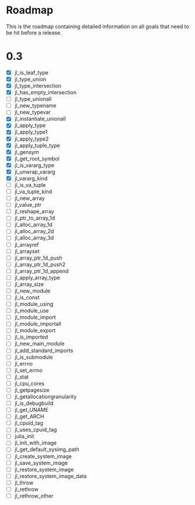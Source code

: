 
# Roadmap

This is the roadmap containing detailed information on all goals that need to be
hit before a release.

# 0.3
- [x] jl\_is\_leaf\_type
- [x] jl\_type\_union
- [x] jl\_type\_intersection
- [x] jl\_has\_empty\_intersection
- [ ] jl\_type\_unionall
- [ ] jl\_new\_typename
- [ ] jl\_new\_typevar
- [x] jl\_instantiate\_unionall
- [x] jl\_apply\_type
- [x] jl\_apply\_type1
- [x] jl\_apply\_type2
- [x] jl\_apply\_tuple\_type
- [x] jl\_gensym
- [x] jl\_get\_root\_symbol
- [x] jl\_is\_vararg\_type
- [x] jl\_unwrap\_vararg
- [x] jl\_vararg\_kind
- [ ] jl\_is\_va\_tuple
- [ ] jl\_va\_tuple\_kind
- [ ] jl\_new\_array
- [ ] jl\_value\_ptr
- [ ] jl\_reshape\_array
- [ ] jl\_ptr\_to\_array\_1d
- [ ] jl\_alloc\_array\_1d
- [ ] jl\_alloc\_array\_2d
- [ ] jl\_alloc\_array\_3d
- [ ] jl\_arrayref
- [ ] jl\_arrayset
- [ ] jl\_array\_ptr\_1d\_push
- [ ] jl\_array\_ptr\_1d\_push2
- [ ] jl\_array\_ptr\_1d\_append
- [ ] jl\_apply\_array\_type
- [ ] jl\_array\_size
- [ ] jl\_new\_module
- [ ] jl\_is\_const
- [ ] jl\_module\_using
- [ ] jl\_module\_use
- [ ] jl\_module\_import
- [ ] jl\_module\_importall
- [ ] jl\_module\_export
- [ ] jl\_is\_imported
- [ ] jl\_new\_main\_module
- [ ] jl\_add\_standard\_imports
- [ ] jl\_is\_submodule
- [ ] jl\_errno
- [ ] jl\_set\_errno
- [ ] jl\_stat
- [ ] jl\_cpu\_cores
- [ ] jl\_getpagesize
- [ ] jl\_getallocationgranularity
- [ ] jl\_is\_debugbuild
- [ ] jl\_get\_UNAME
- [ ] jl\_get\_ARCH
- [ ] jl\_cpuid\_tag
- [ ] jl\_uses\_cpuid\_tag
- [ ] julia\_init
- [ ] jl\_init\_with\_image
- [ ] jl\_get\_default\_sysimg\_path
- [ ] jl\_create\_system\_image
- [ ] jl\_save\_system\_image
- [ ] jl\_restore\_system\_image
- [ ] jl\_restore\_system\_image\_data
- [ ] jl\_throw
- [ ] jl\_rethrow
- [ ] jl\_rethrow\_other
